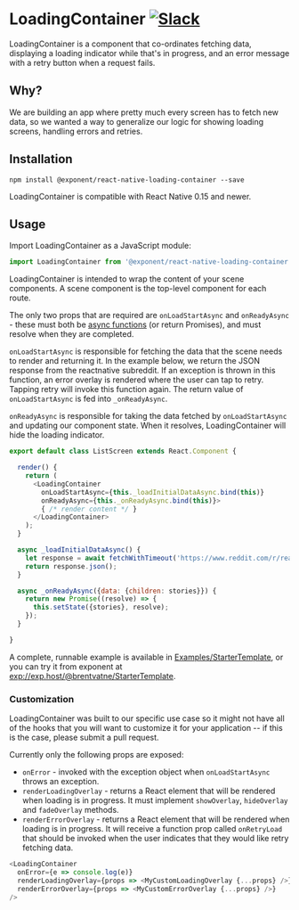 # LoadingContainer [![Slack](http://slack.exponentjs.com/badge.svg)](http://slack.exponentjs.com)

LoadingContainer is a component that co-ordinates fetching data, displaying a loading indicator while that's in progress, and an error message with a retry button when a request fails.

## Why?

We are building an app where pretty much every screen has to fetch new data, so we wanted a way to generalize our logic for showing loading screens, handling errors and retries.

## Installation

```
npm install @exponent/react-native-loading-container --save
```

LoadingContainer is compatible with React Native 0.15 and newer.

## Usage

Import LoadingContainer as a JavaScript module:

```js
import LoadingContainer from '@exponent/react-native-loading-container';
```

LoadingContainer is intended to wrap the content of your scene components. A scene component is the top-level component for each route.

The only two props that are required are `onLoadStartAsync` and `onReadyAsync` - these must both be [async functions](https://medium.com/the-exponent-log/react-native-meets-async-functions-3e6f81111173#.y5ulf6wqj) (or return Promises), and must resolve when they are completed.

`onLoadStartAsync` is responsible for fetching the data that the scene needs to render and returning it. In the example below, we return the JSON response from the reactnative subreddit. If an exception is thrown in this function, an error overlay is rendered where the user can tap to retry. Tapping retry will invoke this function again. The return value of `onLoadStartAsync` is fed into `_onReadyAsync`.

`onReadyAsync` is responsible for taking the data fetched by `onLoadStartAsync` and updating our component state. When it resolves, LoadingContainer will hide the loading indicator.


```js
export default class ListScreen extends React.Component {

  render() {
    return (
      <LoadingContainer
        onLoadStartAsync={this._loadInitialDataAsync.bind(this)}
        onReadyAsync={this._onReadyAsync.bind(this)}>
        { /* render content */ }
      </LoadingContainer>
    );
  }

  async _loadInitialDataAsync() {
    let response = await fetchWithTimeout('https://www.reddit.com/r/reactnative.json');
    return response.json();
  }

  async _onReadyAsync({data: {children: stories}}) {
    return new Promise((resolve) => {
      this.setState({stories}, resolve);
    });
  }

}
```

A complete, runnable example is available in [Examples/StarterTemplate](https://github.com/exponentjs/react-native-loading-container/tree/master/Examples/StarterTemplate), or you can try it from exponent at [exp://exp.host/@brentvatne/StarterTemplate](exp://exp.host/@brentvatne/StarterTemplate).

### Customization

LoadingContainer was built to our specific use case so it might not have all of the hooks that you will want to customize it for your application -- if this is the case, please submit a pull request.

Currently only the following props are exposed:

- `onError` - invoked with the exception object when `onLoadStartAsync` throws an exception.
- `renderLoadingOverlay` - returns a React element that will be rendered when loading is in progress. It must implement `showOverlay`, `hideOverlay` and `fadeOverlay` methods.
- `renderErrorOverlay` - returns a React element that will be rendered when loading is in progress. It will receive a function prop called `onRetryLoad` that should be invoked when the user indicates that they would like retry fetching data.

```js
<LoadingContainer
  onError={e => console.log(e)}
  renderLoadingOverlay={props => <MyCustomLoadingOverlay {...props} />}
  renderErrorOverlay={props => <MyCustomErrorOverlay {...props} />}
/>
```
